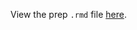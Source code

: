 View the prep `.rmd` file [here](https://github.com/OHI-Science/bhi-prep/blob/draft/prep/invasive_spp/v2019/invasive_spp_prep.rmd).
